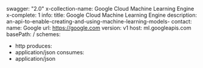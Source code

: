 swagger: "2.0"
x-collection-name: Google Cloud Machine Learning Engine
x-complete: 1
info:
  title: Google Cloud Machine Learning Engine
  description: an-api-to-enable-creating-and-using-machine-learning-models-
  contact:
    name: Google
    url: https://google.com
  version: v1
host: ml.googleapis.com
basePath: /
schemes:
- http
produces:
- application/json
consumes:
- application/json
